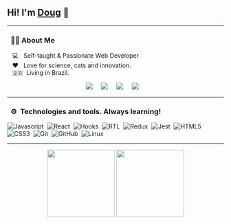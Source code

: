 ## Hi! I'm [Doug](https://www.linkedin.com/in/douglasaraujodev/) 👋

<hr/>

### &nbsp; :man_technologist: About Me

&nbsp;&nbsp;&nbsp;:computer: &nbsp; Self-taught & Passionate Web Developer\
&nbsp;&nbsp;&nbsp;:heart: &nbsp; Love for science, cats and innovation.\
&nbsp;&nbsp;&nbsp;:brazil: &nbsp;Living in Brazil.

<p align="center">
  <a href="mailto:devdoug45@gmail.com?subject=Mail%20From%20Github"><img src="https://img.shields.io/badge/gmail-%23D14836.svg?&style=for-the-badge&logo=gmail&logoColor=white" /></a>&nbsp;&nbsp;&nbsp;&nbsp;
  <a href="https://www.linkedin.com/in/douglasaraujodev/"><img src="https://img.shields.io/badge/linkedin-%230077B5.svg?&style=for-the-badge&logo=linkedin&logoColor=white" /></a>&nbsp;&nbsp;&nbsp;&nbsp;
	<a href="https://www.instagram.com/_dddoug/"><img src="https://img.shields.io/badge/instagram-%23dc2743.svg?&style=for-the-badge&logo=instagram&logoColor=white" /></a>&nbsp;&nbsp;&nbsp;&nbsp;
<a href=""><img src="https://img.shields.io/badge/-portfolio-green?&style=for-the-badge" /></a>&nbsp;&nbsp;&nbsp;&nbsp;
   </a>
</p>
</p>

<hr/>

### &nbsp; :gear: &nbsp;Technologies and tools. Always learning!


![Javascript](https://img.shields.io/badge/-Javascript-yellowstyle=flat=square&logo=javascript&logoColor=white)&nbsp;
![React](https://img.shields.io/badge/-React-61DAFB?style=flat=square&logo=react&logoColor=black)&nbsp;
![Hooks](https://img.shields.io/badge/-Hooks-61DAFB?style=flat=square&logo=react&logoColor=black)&nbsp;
![RTL](https://img.shields.io/badge/-RTL-61DAFB?style=flat=square&logo=react&logoColor=black)&nbsp;
![Redux](https://img.shields.io/badge/-Redux-764ABC?style=flat=square&logo=redux&logoColor=white)&nbsp;
![Jest](https://img.shields.io/badge/-Jest-C21325?style=flat=square&logo=jest&logoColor=white)&nbsp;
![HTML5](https://img.shields.io/badge/-HTML5-E34F26?style=flat=square&logo=html5&logoColor=white)&nbsp;
![CSS3](https://img.shields.io/badge/-CSS3-1572B6?style=flat=square&logo=css3&logoColor=white)&nbsp;
![Git](https://img.shields.io/badge/-Git-F05032?style=flat=square&logo=git&logoColor=white)&nbsp;
![GitHub](https://img.shields.io/badge/-GitHub-181717?style=flat=square&logo=github&logoColor=white)&nbsp;
![Linux](https://img.shields.io/badge/-Linux-FCC624?style=flat=square&logo=linux&logoColor=black)&nbsp;

<hr/>

 <p align="center">
      <img height="157px" src="https://github-readme-stats.vercel.app/api?username=dougaraujo&theme=nightowl&count_private=true&hide_border=true" />
      	<img height="157px" src="https://github-readme-stats.vercel.app/api/top-langs/?username=dougaraujo&layout=compact&theme=nightowl&hide_border=true" />
</p>

